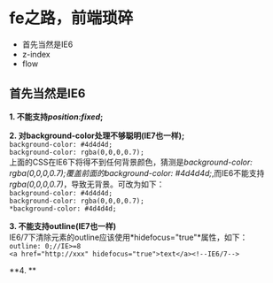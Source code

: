 fe之路，前端琐碎
====
* 首先当然是IE6
* z-index
* flow

首先当然是IE6
----
**1. 不能支持*position:fixed*;**

**2. 对background-color处理不够聪明(IE7也一样);**    
`background-color: #4d4d4d;`    
`background-color: rgba(0,0,0,0.7);`    
上面的CSS在IE6下将得不到任何背景颜色，猜测是*background-color: rgba(0,0,0,0.7);*覆盖前面的*background-color: #4d4d4d;*,而IE6不能支持*rgba(0,0,0,0.7)*，导致无背景。可改为如下：    
`background-color: #4d4d4d;`    
`background-color: rgba(0,0,0,0.7);`    
`*background-color: #4d4d4d;`

**3. 不能支持outline(IE7也一样)**    
IE6/7下清除元素的outline应该使用*hidefocus="true"*属性，如下：    
`outline: 0;//IE>=8`    
`<a href="http://xxx" hidefocus="true">text</a><!--IE6/7-->`

**4. **
    
    
